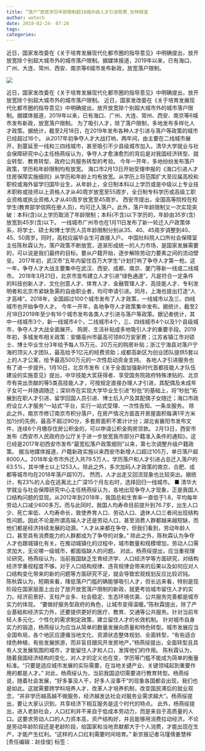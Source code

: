 ```yaml
---
title: “落户”放宽学历年龄限制超16城升级人才引进政策_吉林频道
author: wetech
date: 2019-02-24- 07:26
tags: 
categories: 
---
```

近日，国家发改委在《关于培育发展现代化都市圈的指导意见》中明确提出，放开放宽除个别超大城市外的城市落户限制。据媒体报道，2019年以来，已有海口、广州、大连、常州、西安、南京等6城市发布新政，放宽落户限制。
<!-- more -->
                
<img align="center" border="0" src="http://p2.ifengimg.com/a/2016/0810/204c433878d5cf9size1_w16_h16.png" />
                
            
近日，国家发改委在《关于培育发展现代化都市圈的指导意见》中明确提出，放开放宽除个别超大城市外的城市落户限制。
近日，国家发改委在《关于培育发展现代化都市圈的指导意见》中明确提出，放开放宽除个别超大城市外的城市落户限制。据媒体报道，2019年以来，已有海口、广州、大连、常州、西安、南京等6城市发布新政，放宽落户限制。
为了吸引人才，除了落户限制，多地发布多样化人才政策。据统计，截至2月18日，在2019年发布各种人才引进与落户等政策的城市已经超过16个。
从2017年初争夺人才大战打响，两年间，由主要在二线城市展开，到蔓延至一线和三四线城市，甚至吸引不少县级城市加入。清华大学就业与社会保障研究中心主任杨燕绥认为，争夺人才愈演愈烈的背后是对我国经济转型、就业转型、教育转型、政府公共服务转型的考验。
今年一开年，多地纷纷发布落户政策，学历和年龄限制均有放宽。
海口市2月13日开始受理申报的《海口引进人才住房保障实施细则》从学历和年龄上均有放宽。从学历上将范围扩大至应届高校和职校或海外留学归国毕业生，从年龄上，全日制本科以上学历或是中级以上专业技术职称或技师以上资格人才从40周岁放宽至55周岁，全日制专科学历或高级工职业资格或执业资格人才从40周岁放宽至45周岁。
西安市提出，全国高等院校在校学生(教育部学信网在册人员)，均可迁入落户。此外，落户年龄限制又一次实现突破：本科(含)以上学历取消了年龄限制；本科(不含)以下学历的，年龄由35岁(含)放宽到45岁(含)以下。
一线城市广州市也在1月11日发布了新一轮迁入户政策体系，将学士、硕士和博士学历人员年龄限制分别从35、40、45周岁调整到40、45、50周岁。同时，高校应届毕业生可直接入户。
中国社科院人口所社会保障室主任陈秋霖认为，落户政策不断放宽，逐渐形成统一的人力市场，是国家发展需要的，可以说是我们最终的目标。要从户籍开始，逐步解除劳动力要素之间的流动壁垒。
2017年初，武汉市“五年内留住百万大学生”计划打响了争夺人才第一枪。这一年，争夺人才大战主要集中在武汉、西安、成都、南京、厦门等新一线或二线城市。
2018年3月21日，北京市宣布建立人才引进“绿色通道”，凡是符合一定条件的科技创新人才、文化创意人才、体育人才、金融管理人才、高技能人才、专利发明者和北京市紧缺急需的自由职业者，均可申请引进。同月，上海也提出打造“人才高峰”。2018年，全国超过100个城市发布了人才政策，一线城市以及三、四线城市也开始争夺人才。
今年一开年，各地争夺人才政策集中发布。据统计，截至2月18日2019年至少有16个城市发布各类人才引进与落户等政策。据记者统计，其中一线城市3个，新一线城市4个，二线城市4个，三、四线城市4个以及1个县级城市，争夺人才大战全面展开。
购房、生活补贴成多地吸引人才的重要手段。2019年初，多城发布相关政策：安徽亳州市最高可领80万安家费；江苏省镇江市对硕士、博士毕业生分3年给予每人15万元、20万元的购房补贴；浙江宁海县对落户宁海的顶尖人才团队，最高给予1亿元的经费资助；成都高新区为创业团队提供5套以上的人才公寓，给予最高500万元的一次性启动资金支持。
各地人才引进服务也有了进一步提升。1月10日，北京市发布《关于全面加强新时代首都技能人才队伍建设的实施意见》提出，中华技能大奖获得者、享受国务院政府特殊津贴的、北京市有突出贡献的等5类高技能人才，可按规定直接办理人才引进，其配偶及未成年子女可一并随调随迁；深圳市在实现大学毕业生引进“秒批”的基础上，将“秒批”拓展到在职人才引进、留学回国人员引进、博士后入户及其配偶子女随迁；海口市政府设立人才服务“一站式”平台，实行一站式受理、一次性告知、一条龙服务。
除此之外，南京市修订南京市积分落户，在房产情况方面首开房屋面积每满1平方米加1分的先例，最高不超过90分，多套房面积不累计计分；湖北省襄阳市发布文件，连续6个月缴存住房公积金的，可以申请公积金购房贷款。
2月13日，西安市发布《西安市人民政府办公厅关于进一步放宽我市部分户籍准入条件的通知》。这已经是2017年初西安市发布“最宽松落户政策细则”以来，第七次调整升级户籍政策。
据当地媒体报道，户籍新政实施以来西安市新增人口超过105万，单日落户超8000人。2018年全市市外迁入共79.5万人，学历落户和人才引进占总迁入落户的63.5%，其中博士以上1253人。除此之外，多次加码人才政策的南京、合肥、成都等城市均在2018年落户超10万。
然而，人才出走又回流现象也比较突出。据统计，有23%的人会在逃离北上广深15个月左右时，选择回归一线城市。
■ 
清华大学就业与社会保障研究中心主任杨燕绥认为，各地出现争夺人才现象，正是我国人口结构问题的显现。从2012年到2018年，我国总和生育率一直低于1.8，平均每年劳动人口减少600多万。而与此同时，我国人均寿命目前提升到76.7岁，出生人口少、死亡率低、人均寿命长，致使养育人口、劳动人口、退休人口三者间出现结构性问题。因此不论是所谓高端人才还是劳动人口，甚至消费人群都越来越短缺，而他们都是经济持续发展的动源。“人才从来都在争夺，但我们看到，劳动年龄人口，甚至具有消费能力的人群都成为了争夺的对象。”
除此之外，陈秋霖认为争夺人才也跟城镇化有关。在推动城镇化的过程中，城市数量和规模增加，劳动人口需求加大，无论哪一级城市，都面临缺人的问题。
对此，杨燕绥提出，应当重视理论研究。杨燕绥认为，当前我国缺乏生育经济学、人口经济学等方面研究，对结构经济学重视程度不够。对于人口结构规律、违背规律会带来的后果以及如何应对人口结构变化带来的新的问题等方面研究不足，就会导致宏观规划反应比较迟钝。
陈秋霖认为，短期来看，降低落户门槛的确能够吸引人才，但长远来看，特别是现阶段在国家层面上出台了放开放宽落户限制的新政，就更考验城市留住人才的实力。经济前景好、支柱产业多、社会稳定、生态环境优美、公共服务完善都是城市实力的体现。
“要做好服务型政府的角色，让城市变得温暖。”陈秋霖提出，除了产业基础和经济实力外，还要提供更好的医疗、教育、交通等公共服务。针对当前年轻人多元化、个性化的需求制定政策，建立留住人才的长效机制。
针对城市自身实力的锻造，杨燕绥认为应当从简单的数量发展向质量和特色转型。城市发展应当全国布局，各个地区应遵循当地文化、资源状态整体规划、全面转型，“有些适合绿色种植，有些发展旅游，而非盲目跟风开发房地产。”杨燕绥提出，全面转型且具有人文发展氛围的城市，才能留住人才和人口，发挥他们的作用。
陈秋霖认为，随着我国经济结构的变化，对人才的定义也在变，学历等门槛不能成为简单的衡量标准。“只要是适应城市发展的实际需要，在当地关键产业、关键领域起到重要作用的都是人才。”
对此，杨燕绥认为，当前我国迫切需要进行教育转型。杨燕绥说，随着社会发展，“好多事没人干，好多人没事干”的现象各国都会出现，我们也是如此。这就需要跨学科培养人才，改革人才培养机制，改变国民滞后的就业观念，“并非学历越高越不做服务，经济越发达社会对服务业需求越大”。杨燕绥提出，要让大家认识到，共享经济下相互服务是这个时代的特点。
此外，杨燕绥提出，进入老龄社会，人口红利并不来自于低成本劳动力，而是来自于高质量的人口。这要求劳动人口的人力资本高，资产结构好，并且能够用消费拉动经济。不论是劳动年龄阶段还是老龄阶段，给国家和当地贡献都大于个人消费，才能出现在生产，才能产生红利。“这样的人口红利需要时间培育。”
新京报记者马瑾倩姜慧梓
[责任编辑：赵佳俊]
标签：
 
 
             
